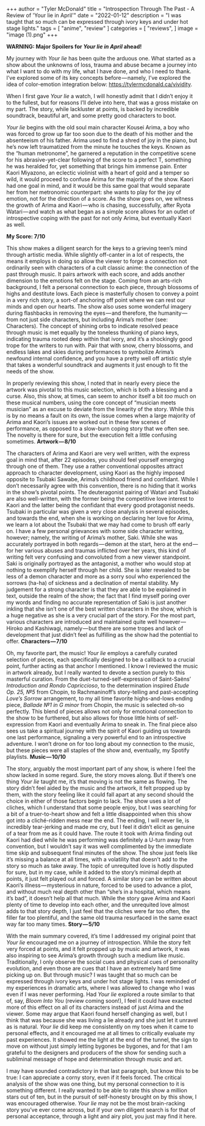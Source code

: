 +++
author = "Tyler McDonald"
title = "Introspection Through The Past - A Review of 'Your lie in April'"
date = "2022-01-12"
description = "I was taught that so much can be expressed through ivory keys and under hot stage lights."
tags = [
    "anime",
    "review"
]
categories = [
    "reviews",
]
image = "image (1).png"
+++

**WARNING: Major Spoilers for *Your lie in April* ahead!**

My journey with *Your lie* has been quite the arduous one. What started as a show about the unknowns of loss, trauma and abuse became a journey into what I want to do with my life, what I have done, and who I need to thank. I’ve explored some of its key concepts before — namely, I’ve explored the idea of color-emotion integration below: https://tylermcdonald.ca/vividity.

When I first gave *Your lie* a watch, I will honestly admit that I didn’t enjoy it to the fullest, but for reasons I’ll delve into here, that was a gross mistake on my part. The story, while lackluster at points, is backed by incredible soundtrack, beautiful art, and some pretty good characters to boot.

*Your lie* begins with the old soul main character Kousei Arima, a boy who was forced to grow up far too soon due to the death of his mother and the absenteeism of his father. Arima used to find a shred of joy in the piano, but he’s now left traumatized from the minute he touches the keys. Known as the “human metronome”, he garnered a reputation in the competitive scene for his abrasive-yet-clear following of the score to a perfect T, something he was heralded for, yet something that brings him immense pain. Enter Kaori Miyazono, an eclectic violinist with a heart of gold and a temper so wild, it would proceed to confuse Arima for the majority of the show. Kaori had one goal in mind, and it would be this same goal that would separate her from her metronomic counterpart: she wants to play for the joy of emotion, not for the direction of a score. As the show goes on, we witness the growth of Arima and Kaori — who is chasing, successfully, after Ryota Watari — and watch as what began as a simple score allows for an outlet of introspective coping with the past for not only Arima, but eventually Kaori as well.

**My Score: 7/10**

This show makes a diligent search for the keys to a grieving teen’s mind through artistic media. While slightly off-canter in a lot of respects, the means it employs in doing so allow the viewer to forge a connection not ordinarily seen with characters of a cult classic anime: the connection of the past through music. It pairs artwork with each score, and adds another dimension to the emotions felt on the stage. Coming from an arts-rich background, I felt a personal connection to each piece, through blossoms of highs and destitute lows. Each piece is masterfully chosen to convey a point in a very rich story, a sort-of anchoring off point where we can rest our minds and open our hearts. The show also uses some wonderful imagery during flashbacks in removing the eyes — and therefore, the humanity — from not just side characters, but including Arima’s mother (see: Characters). The concept of shining orbs to indicate resolved peace through music is met equally by the toneless thunking of piano keys, indicating trauma rooted deep within that ivory, and it’s a shockingly good trope for the writers to run with. Pair that with snow, cherry blossoms, and endless lakes and skies during performances to symbolize Arima’s newfound internal confidence, and you have a pretty well off artistic style that takes a wonderful soundtrack and augments it just enough to fit the needs of the show.

In properly reviewing this show, I noted that in nearly every piece the artwork was pivotal to this music selection, which is both a blessing and a curse. Also, this show, at times, can seem to anchor itself a bit *too* much on these musical numbers, using the core concept of “musician meets musician” as an excuse to deviate from the linearity of the story. While this is by no means a fault on its own, the issue comes when a large majority of Arima and Kaori’s issues are worked out in these few scenes of performance, as opposed to a slow-burn coping story that we often see. The novelty is there for sure, but the execution felt a little confusing sometimes. **Artwork — 8/10**

The characters of Arima and Kaori are very well written, with the express goal in mind that, after 22 episodes, you should feel yourself emerging through one of them. They use a rather conventional opposites attract approach to character development, using Kaori as the highly imposed opposite to Tsubaki Sawabe, Arima’s childhood friend and confidant. While I don’t necessarily agree with this convention, there is no hiding that it works in the show’s pivotal points. The deuteragonist pairing of Watari and Tsubaki are also well-written, with the former being the competitive love interest to Kaori and the latter being the confidant that every good protagonist needs. Tsubaki in particular was given a very close analysis in several episodes, and towards the end, when she is working on declaring her love for Arima, we learn a lot about the Tsubaki that we may had come to brush off early on. I have a few personal grievances with some side character writing, however; namely, the writing of Arima’s mother, Saki. While she was accurately portrayed in both regards — demon at the start, hero at the end — for her various abuses and traumas inflicted over her years, this kind of writing felt very confusing and convoluted from a new viewer standpoint. Saki is originally portrayed as the antagonist, a mother who would stop at nothing to exemplify herself through her child. She is later revealed to be less of a demon character and more as a sorry soul who experienced the sorrows (ha-ha) of sickness and a declination of mental stability. My judgement for a strong character is that they are able to be explained in text, outside the realm of the show; the fact that I find myself poring over my words and finding no accurate representation of Saki is just another inkling that she isn’t one of the best written characters in the show, which is a huge negative as she is a very crucial part of the story. For the most part, various characters are introduced and maintained quite well however — Hiroko and Kashiwagi, namely — but there are some tropes and lack of development that just didn’t feel as fulfilling as the show had the potential to offer. **Characters — 7/10**

Oh, my favorite part, the music! *Your lie* employs a carefully curated selection of pieces, each specifically designed to be a callback to a crucial point, further acting as that anchor I mentioned. I know I reviewed the music in artwork already, but I really wanted to devote a section purely to this masterful curation. From the duet-turned-self-expression of Saint-Saëns’ *Introduction and Rondo Capriccioso*, to the determination inspired *Etude Op. 25, №5* from Chopin, to Rachmaninoff’s story-telling and past-accepting *Love’s Sorrow* arrangement, to my all time favorite highs-and-lows ending piece, *Ballade №1 in G minor* from Chopin, the music is selected oh-so perfectly. This blend of pieces allows not only for emotional connection to the show to be furthered, but also allows for those little hints of self-expression from Kaori and eventually Arima to sneak in. The final piece also sees us take a spiritual journey with the spirit of Kaori guiding us towards one last performance, signaling a very powerful end to an introspective adventure. I won’t drone on for too long about my connection to the music, but these pieces were all staples of the show and, eventually, my Spotify playlists. **Music — 10/10**

The story, arguably the most important part of any show, is where I feel the show lacked in some regard. Sure, the story moves along. But if there’s one thing *Your lie* taught me, it’s that moving is not the same as flowing. The story didn’t feel aided by the music and the artwork, it felt propped up by them, with the story feeling like it could fall apart at any second should the choice in either of those factors begin to lack. The show uses a lot of cliches, which I understand that some people enjoy, but I was searching for a bit of a truer-to-heart show and felt a little disappointed when this show got into a cliché-ridden mess near the end. The ending, I will never lie, is incredibly tear-jerking and made me cry, but I feel it didn’t elicit as genuine of a tear from me as it could have. The route it took with Arima finding out Kaori had died while he was performing was definitely a U-turn away from convention, but I wouldn’t say it was well complimented by the immediate time skip and subsequent final minutes of the show. The show just feels like it’s missing a balance at all times, with a volatility that doesn’t add to the story so much as take away. The topic of unrequited love is hotly disputed for sure, but in my case, while it added to the story’s minimal depth at points, it just felt played out and forced. A similar story can be written about Kaori’s illness — mysterious in nature, forced to be used to advance a plot, and without much real depth other than “she’s in a hospital, which means it’s bad”, it doesn’t help all that much. While the story gave Arima and Kaori plenty of time to develop into each other, and the unrequited love almost adds to that story depth, I just feel that the cliches were far too often, the filler far too plentiful, and the same old trauma resurfaced in the same exact way far too many times. **Story — 5/10**

With the main summary covered, it’s time I addressed my original point that *Your lie* encouraged me on a journey of introspection. While the story felt very forced at points, and it felt propped up by music and artwork, it was also inspiring to see Arima’s growth through such a medium like music. Traditionally, I only observe the social cues and physical cues of personality evolution, and even those are cues that I have an extremely hard time picking up on. But through music? I was taught that so much can be expressed through ivory keys and under hot stage lights. I was reminded of my experiences in dramatic arts, where I was allowed to change who I was even if I was never performing. Had *Your lie* explored a route similar to that of, say, *Bloom Into You* (review coming soon!), I feel it could have exacted more of this effect on all of its characters instead of just Arima and the viewer. Some may argue that Kaori found herself changing as well, but I think that was because she was living a lie already and she just let it unravel as is natural. *Your lie* did keep me consistently on my toes when it came to personal effects, and it encouraged me at all times to critically evaluate my past experiences. It showed me the light at the end of the tunnel, the sign to move on without just simply letting bygones be bygones, and for that I am grateful to the designers and producers of the show for sending such a subliminal message of hope and determination through music and art.

I may have sounded contradictory in that last paragraph, but know this to be true: I can appreciate a corny story, even if it feels forced. The critical analysis of the show was one thing, but my personal connection to it is something different. I really wanted to be able to rate this show a million stars out of ten, but in the pursuit of self-honesty brought on by this show, I was encouraged otherwise. *Your lie* may not be the most brain-racking story you’ve ever come across, but if your own diligent search is for that of personal acceptance, through a light and airy plot, you just may find it here.
